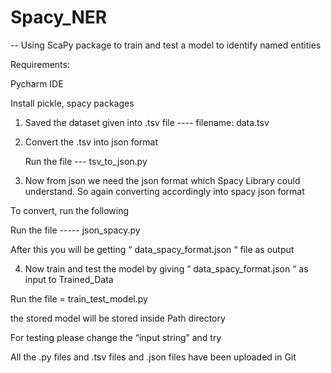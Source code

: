 # Spacy_NER
-- Using ScaPy package to train and test a model to identify named entities

Requirements:

Pycharm IDE

Install pickle, spacy packages

1)	Saved the dataset given into .tsv file  ----  filename: data.tsv
2)	Convert the .tsv into json format  
  
	Run the file  --- tsv_to_json.py

3)	Now from json we need the json format which Spacy Library could understand. So again converting accordingly into spacy json format 

  
To convert, run the following

 Run the file -----   json_spacy.py

After this you will be getting    “ data_spacy_format.json “  file as output


4)	Now train and test the model by giving “ data_spacy_format.json “  as input to Trained_Data

Run the file = train_test_model.py

the stored model will be stored inside Path directory

For testing please change the  “input string” and try


All the .py files and .tsv files and .json files have been uploaded in Git




